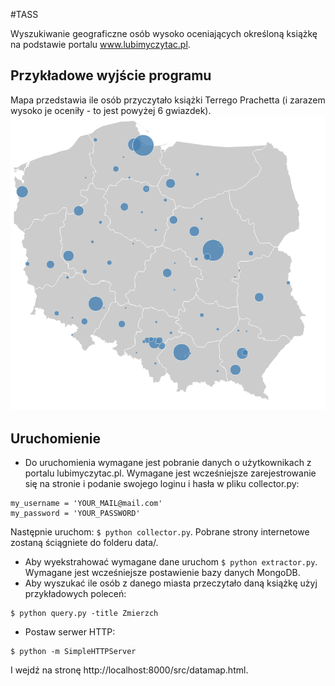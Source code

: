 #TASS

Wyszukiwanie geograficzne osób wysoko oceniających określoną książkę na podstawie portalu www.lubimyczytac.pl.

## Przykładowe wyjście programu
Mapa przedstawia ile osób przyczytało książki Terrego Prachetta (i zarazem wysoko je oceniły - to jest powyżej 6 gwiazdek).
![Sample map](sample-output.png)

## Uruchomienie
* Do uruchomienia wymagane jest pobranie danych o użytkownikach z portalu lubimyczytac.pl. Wymagane jest wcześniejsze zarejestrowanie się na stronie i podanie swojego loginu i hasła w pliku collector.py:
```
my_username = 'YOUR_MAIL@mail.com'
my_password = 'YOUR_PASSWORD'
```
Następnie uruchom: ```$ python collector.py```. Pobrane strony internetowe zostaną ściągniete do folderu data/.
* Aby wyekstrahować wymagane dane uruchom ```$ python extractor.py```. Wymagane jest wcześniejsze postawienie bazy danych MongoDB.
* Aby wyszukać ile osób z danego miasta przeczytało daną książkę użyj przykładowych poleceń:
```$ python query.py -author Terry Pratchet
$ python query.py -title Zmierzch
```
* Postaw serwer HTTP:
```
$ python -m SimpleHTTPServer
```
I wejdź na stronę http://localhost:8000/src/datamap.html.
